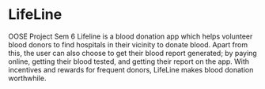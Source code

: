 # LifeLine
OOSE Project Sem 6
Lifeline is a blood donation app which helps volunteer blood donors to find hospitals in their vicinity to donate blood. Apart from this, the user can also choose to get their blood report generated; by
paying online, getting their blood tested, and getting their report on the app.
With incentives and rewards for frequent donors, LifeLine makes blood donation worthwhile.
